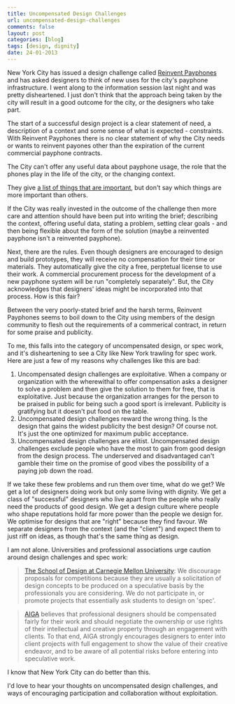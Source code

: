 ```yaml
---
title: Uncompensated Design Challenges
url: uncompensated-design-challenges
comments: false
layout: post
categories: [blog]
tags: [design, dignity]
date: 24-01-2013
---
```

New York City has issued a design challenge called [Reinvent Payphones](http://www.reinventpayphones.splashthat.com/) and has asked designers to think of new uses for the city's payphone infrastructure. I went along to the information session last night and was pretty disheartened. I just don't think that the approach being taken by the city will result in a good outcome for the city, or the designers who take part.

The start of a successful design project is a clear statement of need, a description of a context and some sense of what is expected - constraints. With Reinvent Payphones there is no clear statement of why the City needs or wants to reinvent payones other than the expiration of the current commercial payphone contracts. 

The City can't offer any useful data about payphone usage, the role that the phones play in the life of the city, or the changing context. 

They give [a list of things that are important](http://www.reinventpayphones.splashthat.com/#nyc_nav), but don't say which things are more important than others. 
 
If the City was really invested in the outcome of the challenge then more care and attention should have been put into writing the brief; describing the context, offering useful data, stating a problem, setting clear goals - and then being flexible about the form of the solution (maybe a reinvented payphone isn't a reinvented payphone). 

Next, there are the rules. Even though designers are encouraged to design and build prototypes, they will receive no compensation for their time or materials. They automatically give the city a free, perptetual license to use their work. A commercial procurement process for the development of a new payphone system will be run "completely separately". But, the City acknowledges that designers' ideas might be incorporated into that process. How is this fair?

Between the very poorly-stated brief and the harsh terms, Reinvent Payphones seems to boil down to the City using members of the design community to flesh out the requirements of a commerical contract, in return for some praise and publicity. 

To me, this falls into the category of uncompensated design, or spec work, and it's disheartening to see a City like New York trawling for spec work. Here are just a few of my reasons why challenges like this are bad:

1. Uncompensated design challenges are exploitative. When a company or organization with the wherewithal to offer compensation asks a designer to solve a problem and then give the solution to them for free, that is exploitative. Just because the organization arranges for the person to be praised in public for being such a good sport is irrelevant. Publicity is gratifying but it doesn't put food on the table.
2. Uncompensated design challenges reward the wrong thing. Is the design that gains the widest publicity the best design? Of course not. It's just the one optimized for maximum public acceptance. 
3. Uncompensated design challenges are elitist. Uncompensated design challenges exclude people who have the most to gain from good design from the design process. The underserved and disadvantaged can't gamble their time on the promise of good vibes the possibility of a paying job down the road. 

If we take these few problems and run them over time, what do we get? We get a lot of designers doing work but only some living with dignity. We get a class of "successful" designers who live apart from the people who really need the products of good design. We get a design culture where people who shape reputations hold far more power than the people we design for. We optimise for designs that are "right" because they find favour. We separate designers from the context (and the "client") and expect them to just riff on ideas, as though that's the same thing as design.

I am not alone. Universities and professional associations urge caution around design challenges and spec work:

> [The School of Design at Carnegie Mellon University](http://www.design.cmu.edu/files/school_of_design_position_on_solicitations_for_competitions.pdf):  We discourage proposals for competitions because they are usually a solicitation of design concepts to be produced on a speculative basis by the professionals you are considering. We do not participate in, or promote projects that essentially ask students to design on 'spec'.

> [AIGA](http://www.aiga.org/position-spec-work/) believes that professional designers should be compensated fairly for their work and should negotiate the ownership or use rights of their intellectual and creative property through an engagement with clients. To that end, AIGA strongly encourages designers to enter into client projects with full engagement to show the value of their creative endeavor, and to be aware of all potential risks before entering into speculative work.

I know that New York City can do better than this. 

I'd love to hear your thoughts on uncompensated design challenges, and ways of encouraging participation and collaboration without exploitation.